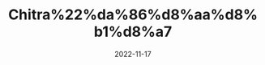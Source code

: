 ---
title: 'Chitra%22%da%86%d8%aa%d8%b1%d8%a7'
date: '2022-11-17' 
metatag: '' 
inventory: '0' 
draft: false 
# meta description 
shortDescripton: ''
description: 'Herbs+%d8%ac%da%91%db%8c+%d8%a8%d9%88%d9%b9%db%8c'
longdescription: ''
tags: ''
brand: ''
subCategory: ''
unit: '10 gm-Pk'
sellCount: '0'
featured: True
# product Price
price: '20.0'
# Product Short Description
shortDescription: ''
productID: '5D988614-3949-ED11-996A-005056B3A416'
type: 'products'
category: 'Herbs+%d8%ac%da%91%db%8c+%d8%a8%d9%88%d9%b9%db%8c' 
thumnailproduct: 'https://eraconnect.blob.core.windows.net/product-images/aminsaddiquidawakhana/13e32e58-2035-4a68-a9f1-a0a23f1932e9.webp' 
images:
  - image: 'https://eraconnect.blob.core.windows.net/product-images/aminsaddiquidawakhana/13e32e58-2035-4a68-a9f1-a0a23f1932e9.webp'  
Variants:
---